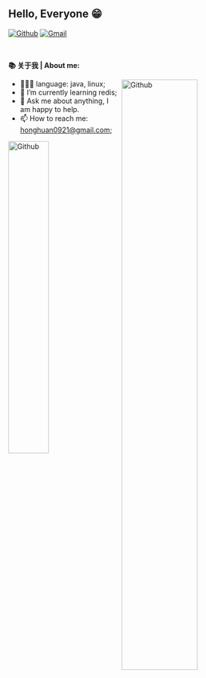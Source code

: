 <!-- Your title -->
## Hello, Everyone 😁

[![Github](https://img.shields.io/badge/-Github-000?style=flat&logo=Github&logoColor=white)](https://github.com/honghuan0921)
[![Gmail](https://img.shields.io/badge/-Gmail-c14438?style=flat&logo=Gmail&logoColor=white)](mailto:honghuan0921@gmail.com) 


&nbsp;

<!-- Talking about you -->
**📚 关于我 | About me:**


 <img width="55%" align="right" alt="Github" src="https://raw.githubusercontent.com/onimur/.github/master/.resources/git-header.svg" /> 

- 👨🏽‍💻 language: java, linux;
- 🌱 I’m currently learning redis; 
- 💬 Ask me about anything, I am happy to help.
- 📫 How to reach me: honghuan0921@gmail.com;




<img width="40%" align="left" alt="Github" src="https://github-readme-stats.vercel.app/api?username=LiuHonghuan&show_icons=true">





